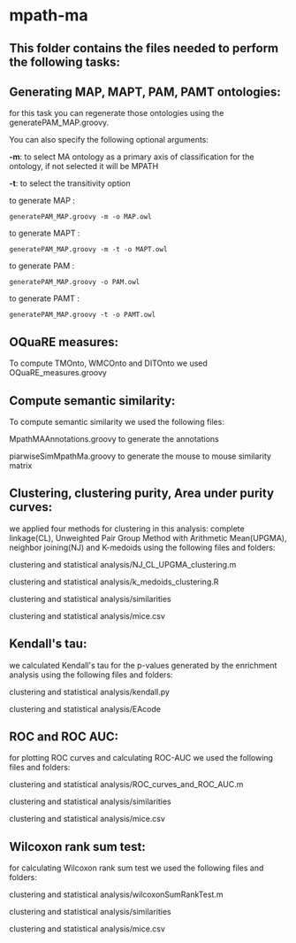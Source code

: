 # mpath-ma

## This folder contains the files needed to perform the following tasks:
## Generating MAP, MAPT, PAM, PAMT ontologies:
  for this task you can regenerate those ontologies using the generatePAM_MAP.groovy. 
  
  You can also specify the following optional arguments:
   
   **-m**: to select MA ontology as a primary axis of classification for the ontology, if not selected it will be MPATH
   
   **-t**: to select  the transitivity option
   
   to generate MAP : 
   ```
   generatePAM_MAP.groovy -m -o MAP.owl
   ```
   to generate MAPT : 
   ```
   generatePAM_MAP.groovy -m -t -o MAPT.owl
   ```
   to generate PAM : 
   ```
   generatePAM_MAP.groovy -o PAM.owl
   ```
   to generate PAMT : 
   ```
   generatePAM_MAP.groovy -t -o PAMT.owl
   ```
   ## OQuaRE measures:
   To compute TMOnto, WMCOnto and DITOnto we used OQuaRE_measures.groovy
   
   ## Compute semantic similarity:
   To compute semantic similarity we used the following files:
   
   MpathMAAnnotations.groovy  to generate the annotations
   
   piarwiseSimMpathMa.groovy  to generate the mouse to mouse similarity matrix
   
   ## Clustering, clustering purity, Area under purity curves:
   we applied four methods for clustering in this analysis: complete linkage(CL), Unweighted Pair Group Method with Arithmetic Mean(UPGMA),
   neighbor joining(NJ) and K-medoids using the following files and folders:
   
   clustering and statistical analysis/NJ_CL_UPGMA_clustering.m
   
   clustering and statistical analysis/k_medoids_clustering.R
   
   clustering and statistical analysis/similarities
   
   clustering and statistical analysis/mice.csv
  
   ## Kendall's tau:
   we calculated Kendall's tau for the p-values generated by the enrichment analysis using the following files and folders:
   
   clustering and statistical analysis/kendall.py
   
   clustering and statistical analysis/EAcode 
   
   ## ROC and ROC AUC:
   for plotting ROC curves and calculating ROC-AUC we used the following files and folders:
   
   clustering and statistical analysis/ROC_curves_and_ROC_AUC.m
   
   clustering and statistical analysis/similarities
   
   clustering and statistical analysis/mice.csv   
   
   ## Wilcoxon rank sum test:
   for calculating Wilcoxon rank sum test we used the following files and folders:
   
   clustering and statistical analysis/wilcoxonSumRankTest.m
   
   clustering and statistical analysis/similarities
   
   clustering and statistical analysis/mice.csv    
   
